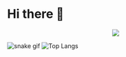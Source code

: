 # Hi there 👋 
<p align="center">
  <a href="https://skillicons.dev">
    <img src="https://skillicons.dev/icons?i=java,html,css,js,androidstudio,py,ps,pr,php,vscode" />
  </a>
</p>

![snake gif](https://github.com/pancadiv/pancadiv/blob/output/github-contribution-grid-snake.svg)
![Top Langs](https://github-readme-stats.vercel.app/api/top-langs/?username=pancadiv&layout=compact)
